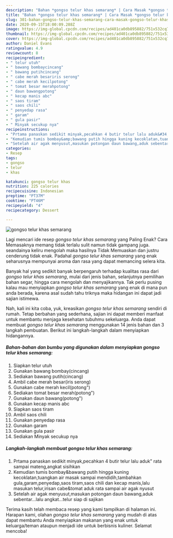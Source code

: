 ```yaml
---
description: "Bahan *gongso telur khas semarang* | Cara Masak *gongso telur khas semarang* Yang Enak dan Simpel"
title: "Bahan *gongso telur khas semarang* | Cara Masak *gongso telur khas semarang* Yang Enak dan Simpel"
slug: 301-bahan-gongso-telur-khas-semarang-cara-masak-gongso-telur-khas-semarang-yang-enak-dan-simpel
date: 2020-09-15T18:00:09.288Z
image: https://img-global.cpcdn.com/recipes/ad401ca0db895882/751x532cq70/gongso-telur-khas-semarang-foto-resep-utama.jpg
thumbnail: https://img-global.cpcdn.com/recipes/ad401ca0db895882/751x532cq70/gongso-telur-khas-semarang-foto-resep-utama.jpg
cover: https://img-global.cpcdn.com/recipes/ad401ca0db895882/751x532cq70/gongso-telur-khas-semarang-foto-resep-utama.jpg
author: Daniel Evans
ratingvalue: 4.9
reviewcount: 8
recipeingredient:
- " telur utuh"
- " bawang bombaycincang"
- " bawang putihcincang"
- " cabe merah besariris serong"
- " cabe merah kecilpotong"
- " tomat besar merahpotong"
- " daun bawangpotong"
- " kecap manis abc"
- " saos tiram"
- " saos chili"
- " penyedap rasa"
- " garam"
- " gula pasir"
- " Minyak secukup nya"
recipeinstructions:
- "Prtama panaskan sedikit minyak,pecahkan 4 butir telur lalu aduk&#34; rata sampai mateng,angkat sisihkan"
- "Kemudian tumis bombay&amp;bawang putih hingga kuning kecoklatan,tuangkan air masak sampai mendidih,tambahkan gula,garam,penyedap,saos tiram,saos chili dan kecap manis,lalu masukan telur,irisan cabe&amp;tomat aduk rata sampai air agak nyusut"
- "Setelah air agak menyusut,masukan potongan daun bawang,aduk sebentar...lalu angkat...telur siap di sajikan"
categories:
- Resep
tags:
- gongso
- telur
- khas

katakunci: gongso telur khas 
nutrition: 225 calories
recipecuisine: Indonesian
preptime: "PT37M"
cooktime: "PT46M"
recipeyield: "4"
recipecategory: Dessert

---
```



![*gongso telur khas semarang*](https://img-global.cpcdn.com/recipes/ad401ca0db895882/751x532cq70/gongso-telur-khas-semarang-foto-resep-utama.jpg)

Lagi mencari ide resep *gongso telur khas semarang* yang Paling Enak? Cara Memasaknya memang tidak terlalu sulit namun tidak gampang juga. seandainya keliru mengolah maka hasilnya Tidak Memuaskan dan justru cenderung tidak enak. Padahal *gongso telur khas semarang* yang enak seharusnya mempunyai aroma dan rasa yang dapat memancing selera kita.

Banyak hal yang sedikit banyak berpengaruh terhadap kualitas rasa dari *gongso telur khas semarang*, mulai dari jenis bahan, selanjutnya pemilihan bahan segar, hingga cara mengolah dan menyajikannya. Tak perlu pusing kalau mau menyiapkan *gongso telur khas semarang* yang enak di mana pun anda berada, karena asal sudah tahu triknya maka hidangan ini dapat jadi sajian istimewa.




Nah, kali ini kita coba, yuk, kreasikan *gongso telur khas semarang* sendiri di rumah. Tetap berbahan yang sederhana, sajian ini dapat memberi manfaat untuk membantu menjaga kesehatan tubuhmu sekeluarga. Anda dapat membuat *gongso telur khas semarang* menggunakan 14 jenis bahan dan 3 langkah pembuatan. Berikut ini langkah-langkah dalam menyiapkan hidangannya.

<!--inarticleads1-->

##### Bahan-bahan dan bumbu yang digunakan dalam menyiapkan *gongso telur khas semarang*:

1. Siapkan  telur utuh
1. Gunakan  bawang bombay(cincang)
1. Sediakan  bawang putih(cincang)
1. Ambil  cabe merah besar(iris serong)
1. Gunakan  cabe merah kecil(potong&#34;)
1. Sediakan  tomat besar merah(potong&#34;)
1. Gunakan  daun bawang(potong&#34;)
1. Gunakan  kecap manis abc
1. Siapkan  saos tiram
1. Ambil  saos chili
1. Gunakan  penyedap rasa
1. Gunakan  garam
1. Gunakan  gula pasir
1. Sediakan  Minyak secukup nya




<!--inarticleads2-->

##### Langkah-langkah membuat *gongso telur khas semarang*:

1. Prtama panaskan sedikit minyak,pecahkan 4 butir telur lalu aduk&#34; rata sampai mateng,angkat sisihkan
1. Kemudian tumis bombay&amp;bawang putih hingga kuning kecoklatan,tuangkan air masak sampai mendidih,tambahkan gula,garam,penyedap,saos tiram,saos chili dan kecap manis,lalu masukan telur,irisan cabe&amp;tomat aduk rata sampai air agak nyusut
1. Setelah air agak menyusut,masukan potongan daun bawang,aduk sebentar...lalu angkat...telur siap di sajikan




Terima kasih telah membaca resep yang kami tampilkan di halaman ini. Harapan kami, olahan *gongso telur khas semarang* yang mudah di atas dapat membantu Anda menyiapkan makanan yang enak untuk keluarga/teman ataupun menjadi ide untuk berbisnis kuliner. Selamat mencoba!
